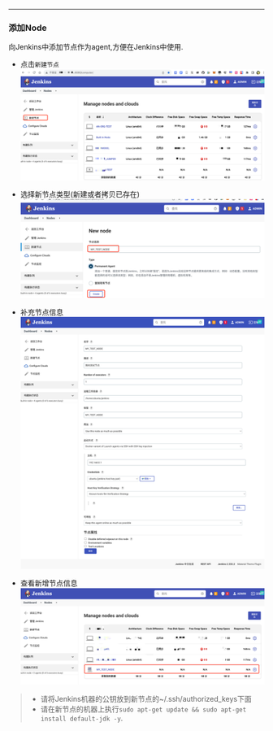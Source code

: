 <article-title title="Jenkins"></article-title>

<article-meta date="2023年08月24日"></article-meta>

--- 

### 添加Node
向Jenkins中添加节点作为agent,方便在Jenkins中使用.

* 点击`新建节点`
  ![add.png](./static/add-node.png)

* 选择新节点类型(新建或者拷贝已存在)
  ![new-node.png](./static/new-node.png)

* 补充节点信息
  ![msg-node.png](./static/msg-node.png)

* 查看新增节点信息
  ![list-node.png](./static/list-node.png)

> * 请将Jenkins机器的公钥放到新节点的~/.ssh/authorized_keys下面
> * 请在新节点的机器上执行`sudo apt-get update && sudo apt-get install default-jdk -y`.
